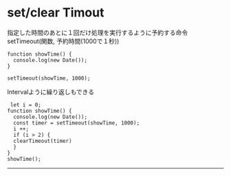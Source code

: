 # set/clear Timout
指定した時間のあとに１回だけ処理を実行するように予約する命令    
setTimeout(関数, 予約時間(1000で１秒))  
~~~
function showTime() {
  console.log(new Date());
}

setTimeout(showTime, 1000);
~~~
Intervalように繰り返しもできる
~~~
 let i = 0;
function showTime() {
  console.log(new Date());
  const timer = setTimeout(showTime, 1000);
  i ++;
  if (i > 2) {
  clearTimeout(timer)
  }
}
showTime();
~~~
***
